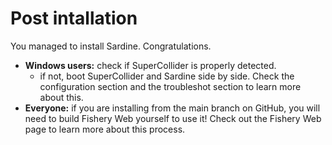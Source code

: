 # Post intallation

You managed to install Sardine. Congratulations.

- **Windows users:** check if SuperCollider is properly detected.
  - if not, boot SuperCollider and Sardine side by side. Check the configuration 
    section and the troubleshot section to learn more about this.
- **Everyone:** if you are installing from the main branch on GitHub, you will need
  to build Fishery Web yourself to use it! Check out the Fishery Web page to learn more
  about this process.
